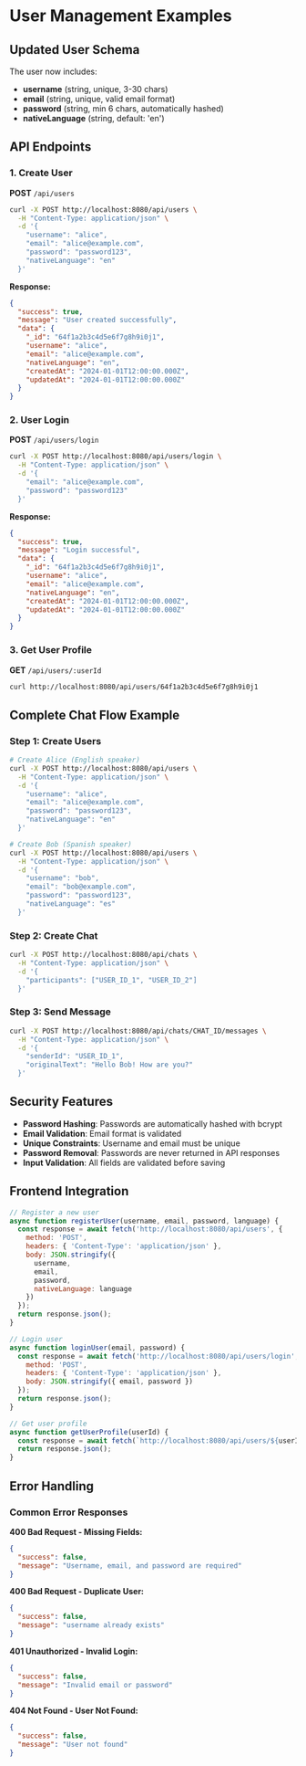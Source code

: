 # User Management Examples

## Updated User Schema

The user now includes:
- **username** (string, unique, 3-30 chars)
- **email** (string, unique, valid email format)
- **password** (string, min 6 chars, automatically hashed)
- **nativeLanguage** (string, default: 'en')

## API Endpoints

### 1. Create User
**POST** `/api/users`

```bash
curl -X POST http://localhost:8080/api/users \
  -H "Content-Type: application/json" \
  -d '{
    "username": "alice",
    "email": "alice@example.com",
    "password": "password123",
    "nativeLanguage": "en"
  }'
```

**Response:**
```json
{
  "success": true,
  "message": "User created successfully",
  "data": {
    "_id": "64f1a2b3c4d5e6f7g8h9i0j1",
    "username": "alice",
    "email": "alice@example.com",
    "nativeLanguage": "en",
    "createdAt": "2024-01-01T12:00:00.000Z",
    "updatedAt": "2024-01-01T12:00:00.000Z"
  }
}
```

### 2. User Login
**POST** `/api/users/login`

```bash
curl -X POST http://localhost:8080/api/users/login \
  -H "Content-Type: application/json" \
  -d '{
    "email": "alice@example.com",
    "password": "password123"
  }'
```

**Response:**
```json
{
  "success": true,
  "message": "Login successful",
  "data": {
    "_id": "64f1a2b3c4d5e6f7g8h9i0j1",
    "username": "alice",
    "email": "alice@example.com",
    "nativeLanguage": "en",
    "createdAt": "2024-01-01T12:00:00.000Z",
    "updatedAt": "2024-01-01T12:00:00.000Z"
  }
}
```

### 3. Get User Profile
**GET** `/api/users/:userId`

```bash
curl http://localhost:8080/api/users/64f1a2b3c4d5e6f7g8h9i0j1
```

## Complete Chat Flow Example

### Step 1: Create Users
```bash
# Create Alice (English speaker)
curl -X POST http://localhost:8080/api/users \
  -H "Content-Type: application/json" \
  -d '{
    "username": "alice",
    "email": "alice@example.com",
    "password": "password123",
    "nativeLanguage": "en"
  }'

# Create Bob (Spanish speaker)
curl -X POST http://localhost:8080/api/users \
  -H "Content-Type: application/json" \
  -d '{
    "username": "bob",
    "email": "bob@example.com",
    "password": "password123",
    "nativeLanguage": "es"
  }'
```

### Step 2: Create Chat
```bash
curl -X POST http://localhost:8080/api/chats \
  -H "Content-Type: application/json" \
  -d '{
    "participants": ["USER_ID_1", "USER_ID_2"]
  }'
```

### Step 3: Send Message
```bash
curl -X POST http://localhost:8080/api/chats/CHAT_ID/messages \
  -H "Content-Type: application/json" \
  -d '{
    "senderId": "USER_ID_1",
    "originalText": "Hello Bob! How are you?"
  }'
```

## Security Features

- **Password Hashing**: Passwords are automatically hashed with bcrypt
- **Email Validation**: Email format is validated
- **Unique Constraints**: Username and email must be unique
- **Password Removal**: Passwords are never returned in API responses
- **Input Validation**: All fields are validated before saving

## Frontend Integration

```javascript
// Register a new user
async function registerUser(username, email, password, language) {
  const response = await fetch('http://localhost:8080/api/users', {
    method: 'POST',
    headers: { 'Content-Type': 'application/json' },
    body: JSON.stringify({
      username,
      email,
      password,
      nativeLanguage: language
    })
  });
  return response.json();
}

// Login user
async function loginUser(email, password) {
  const response = await fetch('http://localhost:8080/api/users/login', {
    method: 'POST',
    headers: { 'Content-Type': 'application/json' },
    body: JSON.stringify({ email, password })
  });
  return response.json();
}

// Get user profile
async function getUserProfile(userId) {
  const response = await fetch(`http://localhost:8080/api/users/${userId}`);
  return response.json();
}
```

## Error Handling

### Common Error Responses

**400 Bad Request - Missing Fields:**
```json
{
  "success": false,
  "message": "Username, email, and password are required"
}
```

**400 Bad Request - Duplicate User:**
```json
{
  "success": false,
  "message": "username already exists"
}
```

**401 Unauthorized - Invalid Login:**
```json
{
  "success": false,
  "message": "Invalid email or password"
}
```

**404 Not Found - User Not Found:**
```json
{
  "success": false,
  "message": "User not found"
}
```
